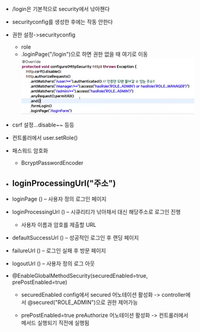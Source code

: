 - /login은 기본적으로 security에서 낚아챈다
- securityconfig를 생성한 후에는 작동 안한다
- 권한 설정->securityconfig
    - role
    - .loginPage("/login")으로 하면 권한 없을 때 여기로 이동
![](images/2021-08-19-19-47-44.png)


- csrf 설정...disable~~ 등등
- 컨트롤러에서 user.setRole()

- 패스워드 암호화
    - BcryptPasswordEncoder

- loginProcessingUrl("주소")
    - 

- loginPage ()  – 사용자 정의 로그인 페이지
- loginProcessingUrl ()
    – 시큐리티가 낚아채서 대신 해당주소로 로그인 진행
    - 사용자 이름과 암호를 제출할 URL
- defaultSuccessUrl () – 성공적인 로그인 후 랜딩 페이지
- failureUrl () – 로그인 실패 후 방문 페이지
- logoutUrl () – 사용자 정의 로그 아웃

- @EnableGlobalMethodSecurity(securedEnabled=true, prePostEnabled=true)
    - securedEnabled config에서 secured 어노테이션 활성화
        ->  controller에서 @secured("ROLE_ADMIN")으로 권한 제어가능
    
    - prePostEnabled=true  preAuthorize 어노테이션 활성화
        -> 컨트롤러에서 메서드 실행되기 직전에 실행됨
    



